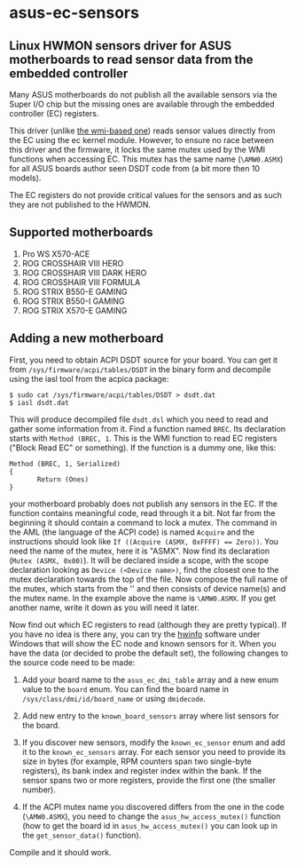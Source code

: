 # asus-ec-sensors

## Linux HWMON sensors driver for ASUS motherboards to read sensor data from the embedded controller

Many ASUS motherboards do not publish all the available sensors via the Super I/O chip but the 
missing ones are available through the embedded controller (EC) registers.

This driver (unlike [the wmi-based one](https://github.com/zeule/asus-wmi-ec-sensors)) reads sensor values 
directly from the EC using the ec kernel module. However, to ensure no race between this driver and the firmware,
it locks the same mutex used by the WMI functions when accessing EC. This mutex has the same name (`\AMW0.ASMX`)
for all ASUS boards author seen DSDT code from (a bit more then 10 models).

The EC registers do not provide critical values for the sensors and as such they are not published to 
the HWMON.

## Supported motherboards

1. Pro WS X570-ACE
2. ROG CROSSHAIR VIII HERO
3. ROG CROSSHAIR VIII DARK HERO
4. ROG CROSSHAIR VIII FORMULA
5. ROG STRIX B550-E GAMING
6. ROG STRIX B550-I GAMING
7. ROG STRIX X570-E GAMING

## Adding a new motherboard

First, you need to obtain ACPI DSDT source for your board. You can get it from `/sys/firmware/acpi/tables/DSDT` 
in the binary form and decompile using the iasl tool from the acpica package:
```shell
$ sudo cat /sys/firmware/acpi/tables/DSDT > dsdt.dat
$ iasl dsdt.dat
```
This will produce decompiled file `dsdt.dsl` which you need to read and gather some information from it.
Find a function named `BREC`. Its declaration starts with `Method (BREC, 1`. This is the WMI function to read 
EC registers ("Block Read EC" or something). If the function is a dummy one, like this:
```aml
Method (BREC, 1, Serialized)
{
       Return (Ones)
}
```
your motherboard probably does not publish any sensors in the EC. If the function contains meaningful code, read through
it a bit. Not far from the beginning it should contain a command to lock a mutex. The command in the AML (the language of
the ACPI code) is named `Acquire` and the instructions should look like `If ((Acquire (ASMX, 0xFFFF) == Zero))`. You need
the name of the mutex, here it is "ASMX". Now find its declaration (`Mutex (ASMX, 0x00)`). It will be declared inside 
a scope, with the scope declaration looking as `Device (<Device name>)`, find the closest one to the mutex declaration
towards the top of the file. Now compose the full name of the mutex, which starts from the '\' and then consists of
device name(s) and the mutex name. In the example above the name is `\AMW0.ASMX`. If you get another name, write it down 
as you will need it later.


Now find out which EC registers to read (although they are pretty typical). If you have 
no idea is there any, you can try the [hwinfo](https://www.hwinfo.com/) software under Windows that will
show the EC node and known sensors for it. When you have the data (or decided to probe the default set),
the following changes to the source code need to be made:

1. Add your board name to the `asus_ec_dmi_table` array and a new enum value to the `board` enum. You can find
the board name in `/sys/class/dmi/id/board_name` or using `dmidecode`.

2. Add new entry to the `known_board_sensors` array where list sensors for the board. 

3. If you discover new sensors, modify the `known_ec_sensor` enum and add it to the `known_ec_sensors` array.
For each sensor you need to provide its size in bytes (for example, RPM counters span two single-byte registers),
its bank index and register index within the bank. If the sensor spans two or more registers, provide the 
first one (the smaller number).

4. If the ACPI mutex name you discovered differs from the one in the code (`\AMW0.ASMX`), you need to change the 
`asus_hw_access_mutex()` function (how to get the board id in `asus_hw_access_mutex()` you can look up in the
`get_sensor_data()` function).

Compile and it should work.
